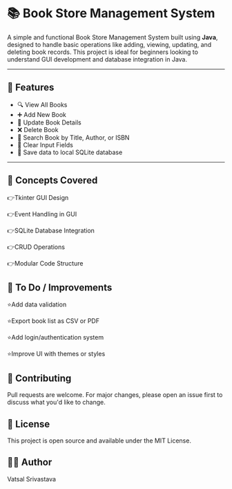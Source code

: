 # 📚 Book Store Management System

A simple and functional Book Store Management System built using **Java**, designed to handle basic operations like adding, viewing, updating, and deleting book records. This project is ideal for beginners looking to understand GUI development and database integration in Java.

---

## 🚀 Features

- 🔍 View All Books  
- ➕ Add New Book  
- 📝 Update Book Details  
- ❌ Delete Book  
- 🔎 Search Book by Title, Author, or ISBN  
- 🧹 Clear Input Fields  
- 💾 Save data to local SQLite database

---

## 🧠 Concepts Covered
👉Tkinter GUI Design

👉Event Handling in GUI

👉SQLite Database Integration

👉CRUD Operations

👉Modular Code Structure

## 📝 To Do / Improvements
 ⭐Add data validation

 ⭐Export book list as CSV or PDF

 ⭐Add login/authentication system

 ⭐Improve UI with themes or styles

 ## 🤝 Contributing
Pull requests are welcome. For major changes, please open an issue first to discuss what you'd like to change.

## 📜 License
This project is open source and available under the MIT License.

## 🙋‍♂️ Author
Vatsal Srivastava
